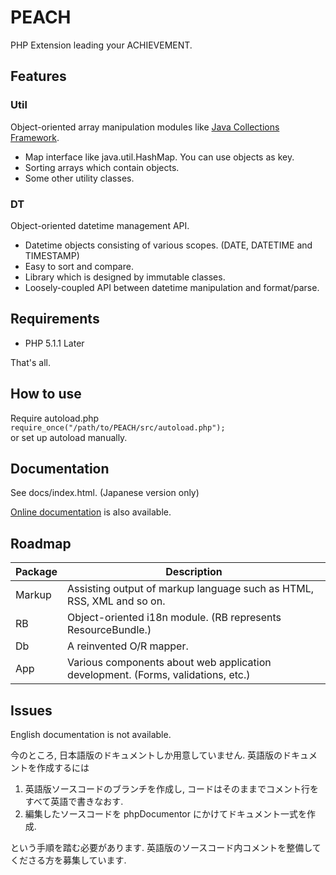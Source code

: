 PEACH
=====

PHP Extension leading your ACHIEVEMENT.


Features
--------

### Util
Object-oriented array manipulation modules like 
[Java Collections Framework](http://docs.oracle.com/javase/7/docs/technotes/guides/collections/index.html).

- Map interface like java.util.HashMap. You can use objects as key.
- Sorting arrays which contain objects.
- Some other utility classes.

### DT
Object-oriented datetime management API.

- Datetime objects consisting of various scopes. (DATE, DATETIME and TIMESTAMP)
- Easy to sort and compare.
- Library which is designed by immutable classes.
- Loosely-coupled API between datetime manipulation and format/parse.

Requirements
------------

- PHP 5.1.1 Later

That's all.


How to use
------------
Require autoload.php  
`require_once("/path/to/PEACH/src/autoload.php");`  
or set up autoload manually.

Documentation
-------------

See docs/index.html. (Japanese version only)

[Online documentation](http://trashtoy.github.io/peach/) is also available.

Roadmap
-------

Package | Description
--------|------------
Markup  | Assisting output of markup language such as HTML, RSS, XML and so on.
RB      | Object-oriented i18n module. (RB represents ResourceBundle.)
Db      | A reinvented O/R mapper.
App     | Various components about web application development. (Forms, validations, etc.)

Issues
------

English documentation is not available.

今のところ, 日本語版のドキュメントしか用意していません. 英語版のドキュメントを作成するには

1. 英語版ソースコードのブランチを作成し, コードはそのままでコメント行をすべて英語で書きなおす.
2. 編集したソースコードを phpDocumentor にかけてドキュメント一式を作成.

という手順を踏む必要があります. 英語版のソースコード内コメントを整備してくださる方を募集しています.